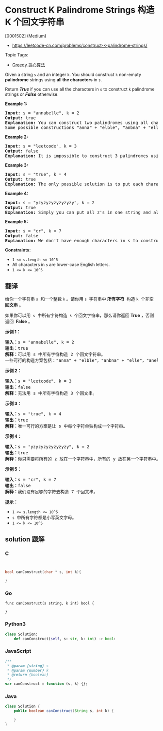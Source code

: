 # Construct K Palindrome Strings 构造 K 个回文字符串

[0001502] (Medium)

- https://leetcode-cn.com/problems/construct-k-palindrome-strings/

Topic Tags:

- [Greedy 贪心算法](https://leetcode-cn.com/tag/greedy/)

Given a string `s` and an integer `k`. You should construct `k` non-empty **palindrome** strings using **all the characters** in `s`.

Return _**True**_ if you can use all the characters in `s` to construct `k` palindrome strings or _**False**_ otherwise.

**Example 1:**

<pre><strong>Input:</strong> s = "annabelle", k = 2
<strong>Output:</strong> true
<strong>Explanation:</strong> You can construct two palindromes using all characters in s.
Some possible constructions "anna" + "elble", "anbna" + "elle", "anellena" + "b"
</pre>

**Example 2:**

<pre><strong>Input:</strong> s = "leetcode", k = 3
<strong>Output:</strong> false
<strong>Explanation:</strong> It is impossible to construct 3 palindromes using all the characters of s.
</pre>

**Example 3:**

<pre><strong>Input:</strong> s = "true", k = 4
<strong>Output:</strong> true
<strong>Explanation:</strong> The only possible solution is to put each character in a separate string.
</pre>

**Example 4:**

<pre><strong>Input:</strong> s = "yzyzyzyzyzyzyzy", k = 2
<strong>Output:</strong> true
<strong>Explanation:</strong> Simply you can put all z's in one string and all y's in the other string. Both strings will be palindrome.
</pre>

**Example 5:**

<pre><strong>Input:</strong> s = "cr", k = 7
<strong>Output:</strong> false
<strong>Explanation:</strong> We don't have enough characters in s to construct 7 palindromes.
</pre>

**Constraints:**

- `1 <= s.length <= 10^5`
- All characters in `s` are lower-case English letters.
- `1 <= k <= 10^5`

## 翻译

给你一个字符串 `s`  和一个整数 `k` 。请你用 `s`  字符串中 **所有字符**  构造 `k`  个非空 **回文串** 。

如果你可以用  `s`  中所有字符构造  `k`  个回文字符串，那么请你返回 **True** ，否则返回  **False** 。

**示例 1：**

<pre><strong>输入：</strong>s = "annabelle", k = 2
<strong>输出：</strong>true
<strong>解释：</strong>可以用 s 中所有字符构造 2 个回文字符串。
一些可行的构造方案包括："anna" + "elble"，"anbna" + "elle"，"anellena" + "b"
</pre>

**示例 2：**

<pre><strong>输入：</strong>s = "leetcode", k = 3
<strong>输出：</strong>false
<strong>解释：</strong>无法用 s 中所有字符构造 3 个回文串。
</pre>

**示例 3：**

<pre><strong>输入：</strong>s = "true", k = 4
<strong>输出：</strong>true
<strong>解释：</strong>唯一可行的方案是让 s 中每个字符单独构成一个字符串。
</pre>

**示例 4：**

<pre><strong>输入：</strong>s = "yzyzyzyzyzyzyzy", k = 2
<strong>输出：</strong>true
<strong>解释：</strong>你只需要将所有的 z 放在一个字符串中，所有的 y 放在另一个字符串中。那么两个字符串都是回文串。
</pre>

**示例 5：**

<pre><strong>输入：</strong>s = "cr", k = 7
<strong>输出：</strong>false
<strong>解释：</strong>我们没有足够的字符去构造 7 个回文串。
</pre>

**提示：**

- `1 <= s.length <= 10^5`
- `s`  中所有字符都是小写英文字母。
- `1 <= k <= 10^5`

## solution 题解

### C

```c


bool canConstruct(char * s, int k){

}


```

### Go

```golang
func canConstruct(s string, k int) bool {

}
```

### Python3

```python
class Solution:
    def canConstruct(self, s: str, k: int) -> bool:

```

### JavaScript

```javascript
/**
 * @param {string} s
 * @param {number} k
 * @return {boolean}
 */
var canConstruct = function (s, k) {};
```

### Java

```java
class Solution {
    public boolean canConstruct(String s, int k) {

    }
}
```
